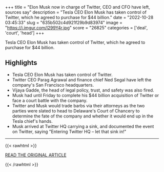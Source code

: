+++
title = "Elon Musk now in charge of Twitter, CEO and CFO have left, sources say"
description = "Tesla CEO Elon Musk has taken control of Twitter, which he agreed to purchase for $44 billion."
date = "2022-10-28 03:45:33"
slug = "635b502c4d921f29b9d83974"
image = "https://i.imgur.com/l299Y4r.jpg"
score = "26825"
categories = ['deal', 'court', 'head']
+++

Tesla CEO Elon Musk has taken control of Twitter, which he agreed to purchase for $44 billion.

## Highlights

- Tesla CEO Elon Musk has taken control of Twitter.
- Twitter CEO Parag Agrawal and finance chief Ned Segal have left the company's San Francisco headquarters.
- Vijaya Gadde, the head of legal policy, trust, and safety was also fired.
- Musk had until Friday to complete his $44 billion acquisition of Twitter or face a court battle with the company.
- Twitter and Musk would trade barbs via their attorneys as the two parties were slated to head to Delaware's Court of Chancery to determine the fate of the company and whether it would end up in the Tesla chief's hands.
- Musk arrived at Twitter HQ carrying a sink, and documented the event on Twitter, saying "Entering Twitter HQ – let that sink in!"

---

{{< rawhtml >}}
  <p class="article-category">
    <a target="_blank" href="https://www.cnbc.com/2022/10/27/elon-musk-now-in-charge-of-twitter-ceo-and-cfo-have-left-sources-say.html">READ THE ORIGINAL ARTICLE</a>
  </p>
{{< /rawhtml >}}
